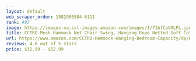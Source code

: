 ```yaml
---
layout: default 
﻿web_scraper_order: 1582906584-6111
rank: #93
image: https://images-na.ssl-images-amazon.com/images/I/71bfCpVOLFL.jpg
title: CCTRO Mesh Hammock Net Chair Swing, Hanging Rope Netted Soft Cotton Mayan Hammock Chair…
url: https://www.amazon.com/CCTRO-Hammock-Hanging-Bedroom-Capacity/dp/B07HMS2B27/ref=zg_mw_lawn-garden_93?_encoding=UTF8&psc=1&refRID=N2N6WQVV95K578DRNN9Q
reviews: 4.6 out of 5 stars
price: $32.99 - $52.99
---
```

